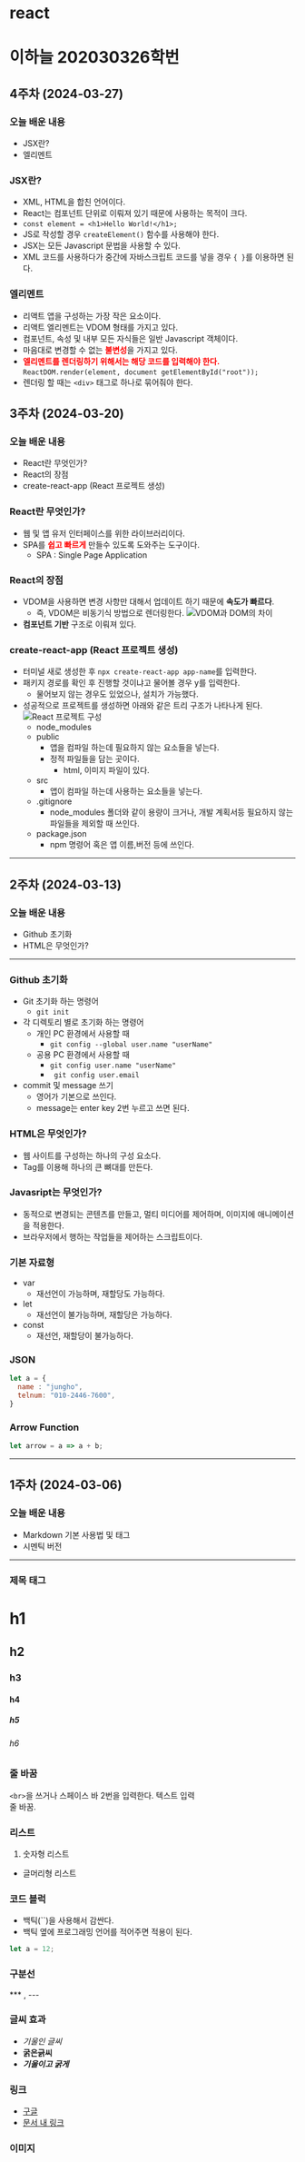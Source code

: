 # react
# 이하늘 202030326학번

## 4주차 (2024-03-27)
### 오늘 배운 내용
- JSX란?
- 엘리멘트

### JSX란?
- XML, HTML을 합친 언어이다.
- React는 컴포넌트 단위로 이뤄져 있기 때문에 사용하는 목적이 크다.
- ```const element = <h1>Hello World!</h1>;```
- JS로 작성할 경우 ```createElement()``` 함수를 사용해야 한다.
- JSX는 모든 Javascript 문법을 사용할 수 있다.
- XML 코드를 사용하다가 중간에 자바스크립트 코드를 넣을 경우 ```{ }```를 이용하면 된다.

### 엘리멘트
- 리액트 앱을 구성하는 가장 작은 요소이다.
- 리액트 엘리멘트는 VDOM 형태를 가지고 있다.
- 컴포넌트, 속성 및 내부 모든 자식들은 일반 Javascript 객체이다.
- 마음대로 변경할 수 없는 <b style="color: red">불변성</b>을 가지고 있다.
- <b style="color: red">엘리멘트를 렌더링하기 위해서는 해당 코드를 입력해야 한다.</b>
  ```ReactDOM.render(element, document getElementById("root"));```
- 렌더링 할 때는 ```<div>``` 태그로 하나로 묶어줘야 한다.

## 3주차 (2024-03-20)
### 오늘 배운 내용
- React란 무엇인가?
- React의 장점
- create-react-app (React 프로젝트 생성)
  
### React란 무엇인가?
- 웹 및 앱 유저 인터페이스를 위한 라이브러리이다.
- SPA를 <b  style = "color: red">쉽고 빠르게</b> 만들수 있도록 도와주는 도구이다.
  - SPA : Single Page Application

### React의 장점
- VDOM을 사용하면 변경 사항만 대해서 업데이트 하기 때문에 <b>속도가 빠르다</b>.
  - 즉, VDOM은 비동기식 방법으로 렌더링한다.
![VDOM과 DOM의 차이](./3week/image.png)
- <b>컴포넌트 기반</b> 구조로 이뤄져 있다.
  
### create-react-app (React 프로젝트 생성)
- 터미널 새로 생성한 후 ```npx create-react-app app-name```를 입력한다.
- 패키지 경로를 확인 후 진행할 것이냐고 물어볼 경우 y를 입력한다.
  - 물어보지 않는 경우도 있었으나, 설치가 가능했다.
- 성공적으로 프로젝트를 생성하면 아래와 같은 트리 구조가 나타나게 된다.<br />
  ![React 프로젝트 구성](./3week/test-app/react_project.png)
  - node_modules
  - public
    - 앱을 컴파일 하는데 필요하지 않는 요소들을 넣는다.
    - 정적 파일들을 담는 곳이다.
      - html, 이미지 파일이 있다.
  - src
    - 앱이 컴파일 하는데 사용하는 요소들을 넣는다.
  - .gitignore
    - node_modules 폴더와 같이 용량이 크거나, 개발 계획서등 필요하지 않는 파일들을 제외할 때 쓰인다.
  - package.json
    - npm 명령어 혹은 앱 이름,버전 등에 쓰인다.
---

## 2주차 (2024-03-13)
### 오늘 배운 내용
- Github 초기화
- HTML은 무엇인가?

---

### Github 초기화
- Git 초기화 하는 명령어
  - ```git init```
- 각 디렉토리 별로 초기화 하는 명령어
  - 개인 PC 환경에서 사용할 때
    - ```git config --global user.name "userName"```
  - 공용 PC 환경에서 사용할 때
    - ```git config user.name "userName"```
    - ``` git config user.email```
- commit 및 message 쓰기
  - 영어가 기본으로 쓰인다.
  - message는 enter key 2번 누르고 쓰면 된다.

### HTML은 무엇인가?
- 웹 사이트를 구성하는 하나의 구성 요소다.
- Tag를 이용해 하나의 큰 뼈대를 만든다.

### Javasript는 무엇인가?
- 동적으로 변경되는 콘텐츠를 만들고, 멀티 미디어를 제어하며, 이미지에 애니메이션을 적용한다.
- 브라우저에서 행하는 작업들을 제어하는 스크립트이다.

### 기본 자료형
- var
  - 재선언이 가능하며, 재할당도 가능하다.
- let
  - 재선언이 불가능하며, 재할당은 가능하다.
- const
  - 재선언, 재할당이 불가능하다.

### JSON
```javascript
let a = {
  name : "jungho",
  telnum: "010-2446-7600",
}  
```

### Arrow Function
```javascript
let arrow = a => a + b;
```
---

## 1주차 (2024-03-06)
### 오늘 배운 내용
- Markdown 기본 사용법 및 태그
- 시멘틱 버전
  
---

### 제목 태그

# h1
## h2
### h3
#### h4
##### h5
###### h6

### 줄 바꿈

`<br>`을 쓰거나 스페이스 바 2번을 입력한다.
텍스트 입력<br>줄 바꿈.

### 리스트

1. 숫자형 리스트
- 글머리형 리스트

### 코드 블럭
- 백틱(``)을 사용해서 감싼다.
- 백틱 옆에 프로그래밍 언어를 적어주면 적용이 된다.

```js
let a = 12;
```

### 구분선
*** , ---

### 글씨 효과
- *기울인 글씨*
- **굵은긁씨**
- ***기울이고 굵게***

### 링크
- [구글](https://google.com)
- [문서 내 링크](#제목-태그)

### 이미지